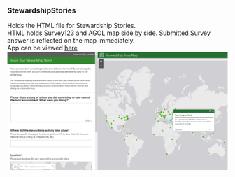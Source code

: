 ### StewardshipStories
Holds the HTML file for Stewardship Stories.  
HTML holds Survey123 and AGOL map side by side. Submitted Survey answer is reflected on the map immediately.  
App can be viewed [here](https://prattsavi.github.io/StewardshipStories/)
![Final](https://raw.githubusercontent.com/PrattSAVI/StewardshipStories/master/img/Stories.jpg)

